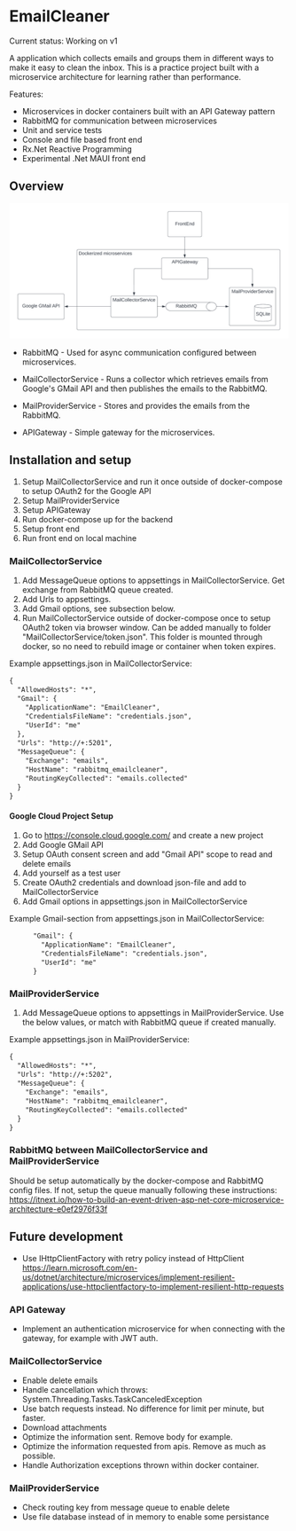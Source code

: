 # EmailCleaner

Current status: Working on v1

A application which collects emails and groups them in different ways to make it easy to clean the inbox.
This is a practice project built with a microservice architecture for learning rather than performance.

Features: 
- Microservices in docker containers built with an API Gateway pattern
- RabbitMQ for communication between microservices
- Unit and service tests
- Console and file based front end
- Rx.Net Reactive Programming
- Experimental .Net MAUI front end

## Overview

![Solution Flowchart](EmailCleaner_Overview.png)

- RabbitMQ - Used for async communication configured between microservices.

- MailCollectorService - Runs a collector which retrieves emails from Google's GMail API and then publishes the emails to the RabbitMQ.

- MailProviderService - Stores and provides the emails from the RabbitMQ.

- APIGateway - Simple gateway for the microservices.


## Installation and setup

1. Setup MailCollectorService and run it once outside of docker-compose to setup OAuth2 for the Google API 
2. Setup MailProviderService
3. Setup APIGateway
4. Run docker-compose up for the backend
5. Setup front end
6. Run front end on local machine

### MailCollectorService

1. Add MessageQueue options to appsettings in MailCollectorService. Get exchange from RabbitMQ queue created.
2. Add Urls to appsettings.
3. Add Gmail options, see subsection below.
4. Run MailCollectorService outside of docker-compose once to setup OAuth2 token via browser window.
Can be added manually to folder "MailCollectorService/token.json". This folder is mounted through docker, 
so no need to rebuild image or container when token expires.

Example appsettings.json in MailCollectorService:
```
{
  "AllowedHosts": "*",
  "Gmail": {
    "ApplicationName": "EmailCleaner",
    "CredentialsFileName": "credentials.json",
    "UserId": "me"
  },
  "Urls": "http://+:5201",
  "MessageQueue": {
    "Exchange": "emails",
    "HostName": "rabbitmq_emailcleaner",
    "RoutingKeyCollected": "emails.collected"
  }
}
```


#### Google Cloud Project Setup

1. Go to https://console.cloud.google.com/ and create a new project
2. Add Google GMail API
3. Setup OAuth consent screen and add "Gmail API" scope to read and delete emails
4. Add yourself as a test user
5. Create OAuth2 credentials and download json-file and add to MailCollectorService
6. Add Gmail options in appsettings.json in MailCollectorService

Example Gmail-section from appsettings.json in MailCollectorService:
```
      "Gmail": {
        "ApplicationName": "EmailCleaner",
        "CredentialsFileName": "credentials.json",
        "UserId": "me"
      }
```

### MailProviderService

1. Add MessageQueue options to appsettings in MailProviderService. Use the below values, or match with RabbitMQ queue if created manually.

Example appsettings.json in MailProviderService:
```
{
  "AllowedHosts": "*",
  "Urls": "http://+:5202",
  "MessageQueue": {
    "Exchange": "emails",
    "HostName": "rabbitmq_emailcleaner",
    "RoutingKeyCollected": "emails.collected"
  }
}
```

### RabbitMQ between MailCollectorService and MailProviderService

Should be setup automatically by the docker-compose and RabbitMQ config files.
If not, setup the queue manually following these instructions:
https://itnext.io/how-to-build-an-event-driven-asp-net-core-microservice-architecture-e0ef2976f33f

## Future development

- Use IHttpClientFactory with retry policy instead of HttpClient
https://learn.microsoft.com/en-us/dotnet/architecture/microservices/implement-resilient-applications/use-httpclientfactory-to-implement-resilient-http-requests

### API Gateway

- Implement an authentication microservice for when connecting with the gateway, for example with JWT auth.

### MailCollectorService

- Enable delete emails
- Handle cancellation which throws: System.Threading.Tasks.TaskCanceledException
- Use batch requests instead. No difference for limit per minute, but faster.
- Download attachments
- Optimize the information sent. Remove body for example.
- Optimize the information requested from apis. Remove as much as possible.
- Handle Authorization exceptions thrown within docker container.

### MailProviderService

- Check routing key from message queue to enable delete
- Use file database instead of in memory to enable some persistance

